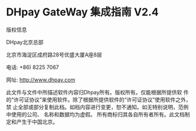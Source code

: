 # DHpay  GateWay 集成指南 V2.4

版权信息 

DHpay北京总部 

北京市海淀区成府路28号优盛大厦A座8层 

电话: +86) 8225 7067 

网址: http://www.dhpay.com 

此文件与文件中所描述软件内容归Dhpay所有。版权所有。仅能根据所提供软 件的“许可证协议”来使用软件。除了根据所提供软件的“许可证协议”使用软件之外，禁 止全部或部分复制此档。如档内容进行变更，恕不通知。如无特别说明，范例中使用的公司、 名称和数据均为虚假。 所有商标归其各自所有者所有。此文档制定和产生于中国北京。

